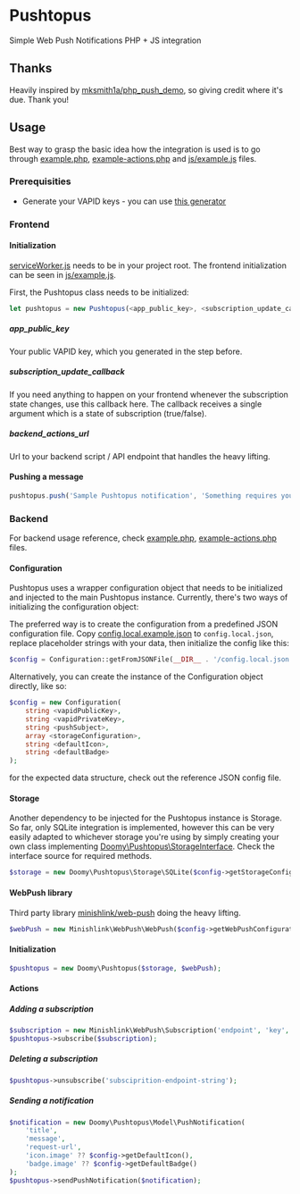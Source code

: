 # Pushtopus

Simple Web Push Notifications PHP + JS integration

## Thanks

Heavily inspired by [mksmith1a/php_push_demo](https://github.com/mksmith1a/php_push_demo), so giving credit where it's due. Thank you!

## Usage

Best way to grasp the basic idea how the integration is used is to go through [example.php](example.php), [example-actions.php](example-actions.php) and [js/example.js](js/example.js) files.

### Prerequisities
- Generate your VAPID keys - you can use [this generator](https://www.stephane-quantin.com/en/tools/generators/vapid-keys)

### Frontend

#### Initialization
[serviceWorker.js](serviceWorker.js) needs to be in your project root. The frontend initialization can be seen in [js/example.js](js/example.js). 

First, the Pushtopus class needs to be initialized:

```js
let pushtopus = new Pushtopus(<app_public_key>, <subscription_update_callback>, <backend_actions_url>);
```

##### app_public_key
Your public VAPID key, which you generated in the step before.

##### subscription_update_callback
If you need anything to happen on your frontend whenever the subscription state changes, use this callback here. The callback receives a single argument which is a state of subscription (true/false).

##### backend_actions_url
Url to your backend script / API endpoint that handles the heavy lifting.

#### Pushing a message
```js
pushtopus.push('Sample Pushtopus notification', 'Something requires your attention...', 'https://github.com/doomy/pushtopus');
```

### Backend

For backend usage reference, check [example.php](example.php), [example-actions.php](example-actions.php) files.

#### Configuration
Pushtopus uses a wrapper configuration object that needs to be initialized and injected to the main Pushtopus instance. Currently, there's two ways of initializing the configuration object:

The preferred way is to create the configuration from a predefined JSON configuration file. Copy [config.local.example.json](config.local.example.json) to `config.local.json`, replace placeholder strings with your data, then initialize the config like this:

```php
$config = Configuration::getFromJSONFile(__DIR__ . '/config.local.json');
```

Alternatively, you can create the instance of the Configuration object directly, like so:
```php
$config = new Configuration(
    string <vapidPublicKey>, 
    string <vapidPrivateKey>, 
    string <pushSubject>, 
    array <storageConfiguration>, 
    string <defaultIcon>, 
    string <defaultBadge>
);
```
for the expected data structure, check out the reference JSON config file.

#### Storage
Another dependency to be injected for the Pushtopus instance is Storage. So far, only SQLite integration is implemented, however this can be very easily adapted to whichever storage you're using by simply creating your own class implementing [Doomy\Pushtopus\StorageInterface](src/Storage/StorageInterface.php). Check the interface source for required methods.

```php
$storage = new Doomy\Pushtopus\Storage\SQLite($config->getStorageConfiguration());
```

#### WebPush library
Third party library [minishlink/web-push](https://github.com/minishlink/web-push) doing the heavy lifting.

```php
$webPush = new Minishlink\WebPush\WebPush($config->getWebPushConfiguration());
```

#### Initialization

```php
$pushtopus = new Doomy\Pushtopus($storage, $webPush);
```

#### Actions

##### Adding a subscription
```php
$subscription = new Minishlink\WebPush\Subscription('endpoint', 'key', 'token');
$pushtopus->subscribe($subscription);
```

##### Deleting a subscription
```php
$pushtopus->unsubscribe('subsciprition-endpoint-string');
```

##### Sending a notification
```php
$notification = new Doomy\Pushtopus\Model\PushNotification(
    'title',
    'message',
    'request-url',
    'icon.image' ?? $config->getDefaultIcon(),
    'badge.image' ?? $config->getDefaultBadge()
);
$pushtopus->sendPushNotification($notification);
```